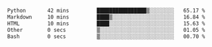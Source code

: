 <!--START_SECTION:waka-->

```txt
Python       42 mins         ████████████████▒░░░░░░░░   65.17 %
Markdown     10 mins         ████▒░░░░░░░░░░░░░░░░░░░░   16.84 %
HTML         10 mins         ████░░░░░░░░░░░░░░░░░░░░░   15.63 %
Other        0 secs          ▒░░░░░░░░░░░░░░░░░░░░░░░░   01.05 %
Bash         0 secs          ▒░░░░░░░░░░░░░░░░░░░░░░░░   00.70 %
```

<!--END_SECTION:waka--> 
 

